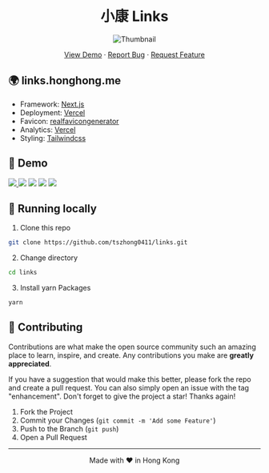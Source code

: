 <h1 align="center">
 小康 Links
</h1>

<p align="center">
  <img src="https://socialify.git.ci/tszhong0411/links/image?forks=1&issues=1&logo=https%3A%2F%2Flinks.honghong.me%2Fstatic%2Fimages%2Flogo.png&name=1&owner=1&pattern=Brick%20Wall&pulls=1&stargazers=1&theme=Dark" alt="Thumbnail">
</p>

<p align="center">
    <a href="https://links.honghong.me" target="blank">View Demo</a>
    ·
    <a href="https://github.com/tszhong0411/links/issues/new/choose">Report Bug</a>
    ·
    <a href="https://github.com/tszhong0411/links/issues/new/choose">Request Feature</a>
</p>

## 🌍 links.honghong.me

- Framework: [Next.js](https://nextjs.org/)
- Deployment: [Vercel](https://vercel.com)
- Favicon: [realfavicongenerator](https://realfavicongenerator.net/)
- Analytics: [Vercel](https://vercel.com/)
- Styling: [Tailwindcss](https://tailwindcss.com)

## 🚀 Demo

<a href="https://links.honghong.me" target="_blank">
  <img src="https://img.shields.io/badge/website-links.honghong.me-blue?style=flat-square&color=black" />
</a>

<img src="https://img.shields.io/github/repo-size/tszhong0411/links?style=flat-square&color=green" />

<img src="https://img.shields.io/github/languages/top/tszhong0411/links?style=flat-square" />

<img src="https://img.shields.io/github/commit-activity/m/tszhong0411/links?color=orange&style=flat-square" />

<img src="https://img.shields.io/github/deployments/tszhong0411/links/Production?style=flat-square" />

## 👋 Running locally

1. Clone this repo

```sh
git clone https://github.com/tszhong0411/links.git
```

2. Change directory

```sh
cd links
```

3. Install yarn Packages

```sh
yarn
```

## 🍰 Contributing

Contributions are what make the open source community such an amazing place to learn, inspire, and create. Any contributions you make are **greatly appreciated**.

If you have a suggestion that would make this better, please fork the repo and create a pull request. You can also simply open an issue with the tag "enhancement".
Don't forget to give the project a star! Thanks again!

1. Fork the Project
2. Commit your Changes (`git commit -m 'Add some Feature'`)
3. Push to the Branch (`git push`)
4. Open a Pull Request

<hr>
<p align="center">
Made with ❤️ in Hong Kong
</p>
